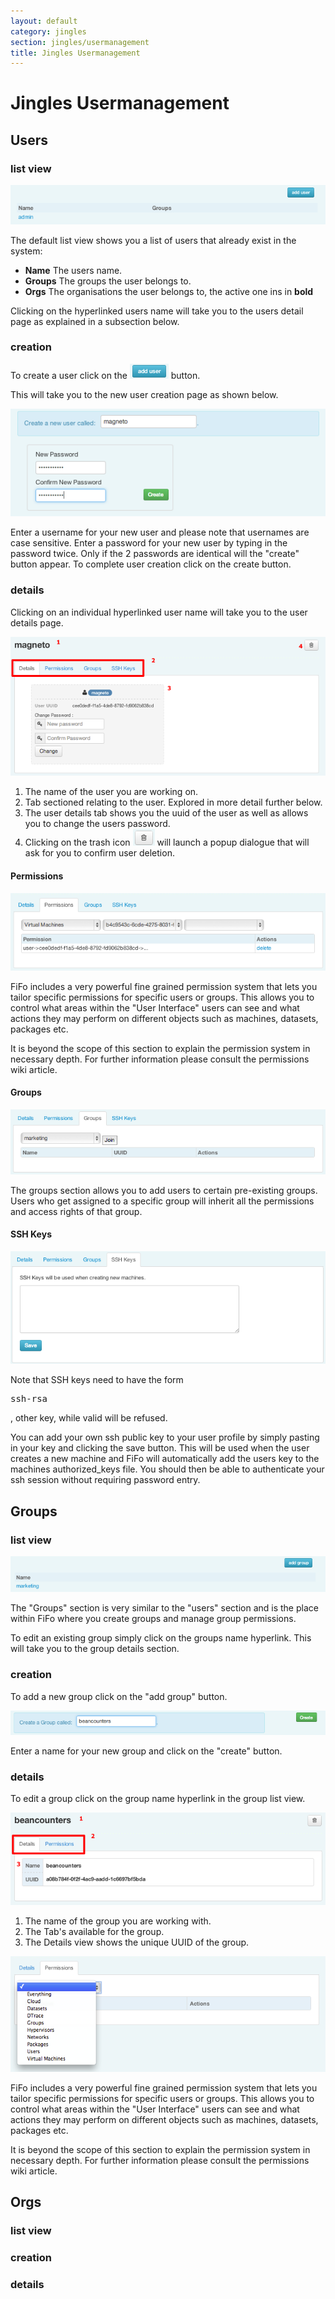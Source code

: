 ```yaml
---
layout: default
category: jingles
section: jingles/usermanagement
title: Jingles Usermanagement
---
```

# Jingles Usermanagement

## Users<a id="users"></a>

### list view<a id="user-list"></a>

![](/assets/img/jingles/users01.png)

The default list view shows you a list of users that already exist in the system:

- **Name** The users name.
- **Groups**  The groups the user belongs to.
- **Orgs**  The organisations the user belongs to, the active one ins in **bold**

Clicking on the hyperlinked users name will take you to the users detail page as explained in a subsection below.

### creation<a id="user-new"></a>

To create a user click on the ![add user](/assets/img/jingles/users-add.png) button.

This will take you to the new user creation page as shown below.

![](/assets/img/jingles/users02.png)

Enter a username for your new user and please note that usernames are case sensitive. Enter a password for your new user by typing in the password twice. Only if the 2 passwords are identical will the "create" button appear. To complete user creation click on the create button.

### details<a id="user-details"></a>

Clicking on an individual hyperlinked user name will take you to the user details page.

![](/assets/img/jingles/users03.png)

1. The name of the user you are working on.
2. Tab sectioned relating to the user. Explored in more detail further below.
3. The user details tab shows you the uuid of the user as well as allows you to change the users password.
4. Clicking on the trash icon ![delete user](/assets/img/jingles/users-delete.png) will launch a popup dialogue that will ask for you to confirm user deletion.

#### Permissions

![](/assets/img/jingles/users04.png)

FiFo includes a very powerful fine grained permission system that lets you tailor specific permissions for specific users or groups. This allows you to control what areas within the "User Interface" users can see and what actions they may perform on different objects such as machines, datasets, packages etc.

It is beyond the scope of this section to explain the permission system in necessary depth. For further information please consult the permissions wiki article.

#### Groups

![](/assets/img/jingles/users05.png)

The groups section allows you to add users to certain pre-existing groups. Users who get assigned to a specific group will inherit all the permissions and access rights of that group.

#### SSH Keys

![](/assets/img/jingles/users06.png)

<p class="bs-callout bs-callout-danger">
Note that SSH keys need to have the form <pre>ssh-rsa <key-data> <key-id></pre>, other key, while valid will be refused.
</p>

You can add your own ssh public key to your user profile by simply pasting in your key and clicking the save button. This will be used when the user creates a new machine and FiFo will automatically add the users key to the machines authorized_keys file. You should then be able to authenticate your ssh session without requiring password entry.

## Groups<a id="groups"></a>

### list view<a id="group-list"></a>

![](/assets/img/jingles/groups01.png)

The "Groups" section is very similar to the "users" section and is the place within FiFo where you create groups and manage group permissions.

To edit an existing group simply click on the groups name hyperlink. This will take you to the group details section.

### creation<a id="group-new"></a>

To add a new group click on the "add group" button.

![](/assets/img/jingles/groups02.png)

Enter a name for your new group and click on the "create" button.

### details<a id="group-details"></a>

To edit a group click on the group name hyperlink in the group list view.

![](/assets/img/jingles/groups03.png)

1. The name of the group you are working with.
2. The Tab's available for the group.
3. The Details view shows the unique UUID of the group.

![](/assets/img/jingles/groups04.png)

FiFo includes a very powerful fine grained permission system that lets you tailor specific permissions for specific users or groups. This allows you to control what areas within the "User Interface" users can see and what actions they may perform on different objects such as machines, datasets, packages etc.

It is beyond the scope of this section to explain the permission system in necessary depth. For further information please consult the permissions wiki article.

## Orgs<a id="orgs"></a>

### list view<a id="orgs-list"></a>


### creation<a id="orgs-create"></a>

### details<a id="orgs-details"></a>

